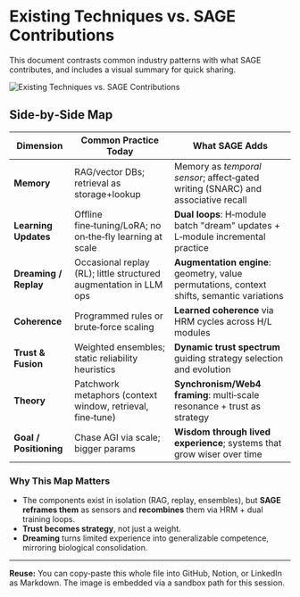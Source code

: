 # Existing Techniques vs. SAGE Contributions

This document contrasts common industry patterns with what SAGE contributes, and includes a visual summary for quick sharing.

![Existing Techniques vs. SAGE Contributions](sandbox:/mnt/data/sage_map.png)

## Side‑by‑Side Map

| **Dimension** | **Common Practice Today** | **What SAGE Adds** |
|---|---|---|
| **Memory** | RAG/vector DBs; retrieval as storage+lookup | Memory as *temporal sensor*; affect‑gated writing (SNARC) and associative recall |
| **Learning Updates** | Offline fine‑tuning/LoRA; no on‑the‑fly learning at scale | **Dual loops**: H‑module batch "dream" updates + L‑module incremental practice |
| **Dreaming / Replay** | Occasional replay (RL); little structured augmentation in LLM ops | **Augmentation engine**: geometry, value permutations, context shifts, semantic variations |
| **Coherence** | Programmed rules or brute‑force scaling | **Learned coherence** via HRM cycles across H/L modules |
| **Trust & Fusion** | Weighted ensembles; static reliability heuristics | **Dynamic trust spectrum** guiding strategy selection and evolution |
| **Theory** | Patchwork metaphors (context window, retrieval, fine‑tune) | **Synchronism/Web4 framing**: multi‑scale resonance + trust as strategy |
| **Goal / Positioning** | Chase AGI via scale; bigger params | **Wisdom through lived experience**; systems that grow wiser over time |

### Why This Map Matters

- The components exist in isolation (RAG, replay, ensembles), but **SAGE reframes them** as sensors and **recombines** them via HRM + dual training loops.  
- **Trust becomes strategy**, not just a weight.  
- **Dreaming** turns limited experience into generalizable competence, mirroring biological consolidation.

---

**Reuse:** You can copy‑paste this whole file into GitHub, Notion, or LinkedIn as Markdown. The image is embedded via a sandbox path for this session.


